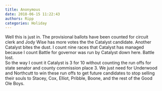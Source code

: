 ```yaml
---
title: Anonymous
date: 2018-06-15 11:22:43
authors: Ripp
categories: Holiday
---
```


 Well this is just in.  The provisional ballots have been counted for circuit clerk and Jody Wise has more votes the the Catalyst candidate.  Another Catalyst bites the dust.   I count nine races that Catalyst has managed because I count Battle for governor was run by Catalyst down here. Battle lost.  
So the way I count it Catalyst is 3 for 10 without counting the run offs for state senator and county commission place 3.  We just need for Underwood and Northcutt to win these run offs to get future candidates to stop selling their souls to Stacey, Cox, Elliot, Pribble, Boone, and the rest of the Good Ole Boys.